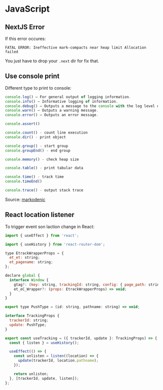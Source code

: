 # JavaScript

## NextJS Error

If this error occures:

```
FATAL ERROR: Ineffective mark-compacts near heap limit Allocation failed
```

You just have to drop your `.next` dir for fix that.

## Use console print

Different type to print to console:

```javascript
console.log() – For general output of logging information.
console.info() – Informative logging of information.
console.debug() – Outputs a message to the console with the log level debug.
console.warn() – Outputs a warning message.
console.error() – Outputs an error message.

console.assert()

console.count() - count line execution
console.dir() - print object

console.group() - start group
console.groupEnd() - end group

console.memory() - check heap size

console.table() - print tabular data

console.time() - track time
console.timeEnd()

console.trace() - output stack trace
```

Source: [markodenic](https://markodenic.com/use-console-log-like-a-pro/)

## React location listener

To trigger event son laction change in React:

```js
import { useEffect } from 'react';

import { useHistory } from 'react-router-dom';

type EtrackWrapperProps = {
  et_et: string;
  et_pagename: string;
};

declare global {
  interface Window {
    gtag?: (key: string, trackingId: string, config: { page_path: string }) => void;
    et_eC_Wrapper?: (props: EtrackWrapperProps) => void;
  }
}

export type PushType = (id: string, pathname: string) => void;

interface TrackingProps {
  trackerId: string;
  update: PushType;
}

export const useTracking = ({ trackerId, update }: TrackingProps) => {
  const { listen } = useHistory();

  useEffect(() => {
    const unlisten = listen((location) => {
      update(trackerId, location.pathname);
    });

    return unlisten;
  }, [trackerId, update, listen]);
};
```
